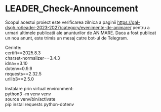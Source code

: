 # LEADER_Check-Announcement

Scopul acestui proiect este verificarea zilnica a paginii https://gal-dsgh.ro/leader-2023-2027/category/evenimente-de-animare/ pentru a urmari ultimele publicatii ale anunturilor de ANIMARE. Daca a fost publicat un nou anunt, este trimis un mesaj catre bot-ul de Telegram.

Cerinte:  
certifi==2025.8.3  
charset-normalizer==3.4.3  
idna==3.10  
dotenv=0.9.9  
requests==2.32.5  
urllib3==2.5.0  

Instalare prin virtual environment:  
python3 -m venv venv  
source venv/bin/activate  
pip instal requests python-dotenv  
 


